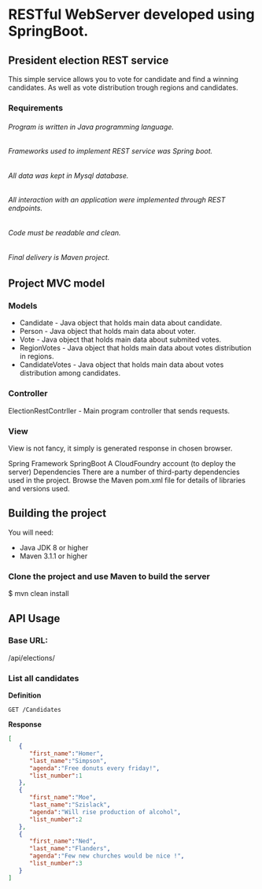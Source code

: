 # RESTful WebServer developed using SpringBoot.

## President election REST service
This simple service allows you to vote for candidate and find a winning candidates.
As well as vote distribution trough regions and candidates.

### Requirements
###### Program is written in Java programming language.
###### Frameworks used to implement REST service was Spring boot.
###### All data was kept in Mysql database.
###### All interaction with an application were implemented through REST endpoints.
###### Code must be readable and clean.
###### Final delivery is Maven project.

## Project MVC model

### Models
- Candidate - Java object that holds main data about candidate.
- Person - Java object that holds main data about voter.
- Vote - Java object that holds main data about submited votes.
- RegionVotes - Java object that holds main data about votes distribution in regions.
- CandidateVotes - Java object that holds main data about votes distribution among candidates.

### Controller
ElectionRestContrller - Main program controller that sends requests.

### View
View is not fancy, it simply is generated response in chosen browser.



Spring Framework
SpringBoot
A CloudFoundry account (to deploy the server)
Dependencies
There are a number of third-party dependencies used in the project. Browse the Maven pom.xml file for details of libraries and versions used.

## Building the project
You will need:
- Java JDK 8 or higher
- Maven 3.1.1 or higher

### Clone the project and use Maven to build the server

$ mvn clean install

## API Usage

### Base URL:
/api/elections/

### List all candidates

**Definition**

`GET /Candidates`

**Response**

```json
[
   {
      "first_name":"Homer",
      "last_name":"Simpson",
      "agenda":"Free donuts every friday!",
      "list_number":1
   },
   {
      "first_name":"Moe",
      "last_name":"Szislack",
      "agenda":"Will rise production of alcohol",
      "list_number":2
   },
   {
      "first_name":"Ned",
      "last_name":"Flanders",
      "agenda":"Few new churches would be nice !",
      "list_number":3
   }
]
